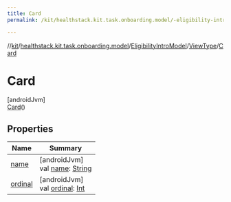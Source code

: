 ```yaml
---
title: Card
permalink: /kit/healthstack.kit.task.onboarding.model/-eligibility-intro-model/-view-type/-card/index.html

---
```

//[kit](../../../../../index.html)/[healthstack.kit.task.onboarding.model](../../../index.html)/[EligibilityIntroModel](../../index.html)/[ViewType](../index.html)/[Card](index.html)



# Card



[androidJvm]\
[Card](index.html)()



## Properties


| Name | Summary |
|---|---|
| [name](../../../../healthstack.kit.ui/-button-shape/-s-q-u-a-r-e/index.html#-372974862%2FProperties%2F-106109196) | [androidJvm]<br>val [name](../../../../healthstack.kit.ui/-button-shape/-s-q-u-a-r-e/index.html#-372974862%2FProperties%2F-106109196): [String](https://kotlinlang.org/api/latest/jvm/stdlib/kotlin/-string/index.html) |
| [ordinal](../../../../healthstack.kit.ui/-button-shape/-s-q-u-a-r-e/index.html#-739389684%2FProperties%2F-106109196) | [androidJvm]<br>val [ordinal](../../../../healthstack.kit.ui/-button-shape/-s-q-u-a-r-e/index.html#-739389684%2FProperties%2F-106109196): [Int](https://kotlinlang.org/api/latest/jvm/stdlib/kotlin/-int/index.html) |

